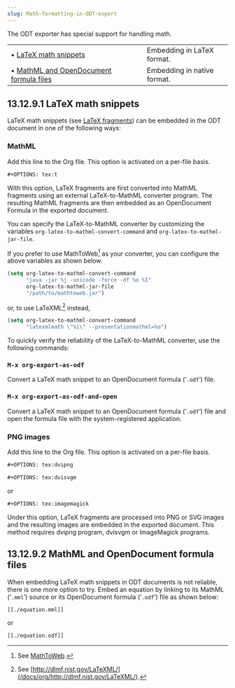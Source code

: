 ```yaml
---
slug: Math-formatting-in-ODT-export
---
```


The ODT exporter has special support for handling math.

|                                                                                            |    |                             |
| :----------------------------------------------------------------------------------------- | -- | :-------------------------- |
| • [LaTeX math snippets](/docs/org/LaTeX-math-snippets)                                     |    | Embedding in LaTeX format.  |
| • [MathML and OpenDocument formula files](/docs/org/MathML-and-OpenDocument-formula-files) |    | Embedding in native format. |
## 13.12.9.1 LaTeX math snippets

LaTeX math snippets (see [LaTeX fragments](/docs/org/LaTeX-fragments)) can be embedded in the ODT document in one of the following ways:

### MathML

Add this line to the Org file. This option is activated on a per-file basis.

```lisp
#+OPTIONS: tex:t
```

With this option, LaTeX fragments are first converted into MathML fragments using an external LaTeX-to-MathML converter program. The resulting MathML fragments are then embedded as an OpenDocument Formula in the exported document.

You can specify the LaTeX-to-MathML converter by customizing the variables `org-latex-to-mathml-convert-command` and `org-latex-to-mathml-jar-file`.

If you prefer to use MathToWeb[^1] as your converter, you can configure the above variables as shown below.

```lisp
(setq org-latex-to-mathml-convert-command
      "java -jar %j -unicode -force -df %o %I"
      org-latex-to-mathml-jar-file
      "/path/to/mathtoweb.jar")
```

or, to use LaTeX​ML[^2] instead,

```lisp
(setq org-latex-to-mathml-convert-command
      "latexmlmath \"%i\" --presentationmathml=%o")
```

To quickly verify the reliability of the LaTeX-to-MathML converter, use the following commands:

### `M-x org-export-as-odf`

Convert a LaTeX math snippet to an OpenDocument formula (‘`.odf`’) file.

### `M-x org-export-as-odf-and-open`

Convert a LaTeX math snippet to an OpenDocument formula (‘`.odf`’) file and open the formula file with the system-registered application.

### PNG images

Add this line to the Org file. This option is activated on a per-file basis.

```lisp
#+OPTIONS: tex:dvipng
```

```lisp
#+OPTIONS: tex:dvisvgm
```

or

```lisp
#+OPTIONS: tex:imagemagick
```

Under this option, LaTeX fragments are processed into PNG or SVG images and the resulting images are embedded in the exported document. This method requires dvipng program, dvisvgm or ImageMagick programs.

[^1]: See [MathToWeb](/docs/org/http://www.mathtoweb.com/cgi-bin/mathtoweb_home.pl).

[^2]: See [http://dlmf.nist.gov/LaTeXML/](/docs/org/http://dlmf.nist.gov/LaTeXML/).
## 13.12.9.2 MathML and OpenDocument formula files

When embedding LaTeX math snippets in ODT documents is not reliable, there is one more option to try. Embed an equation by linking to its MathML (‘`.mml`’) source or its OpenDocument formula (‘`.odf`’) file as shown below:

```lisp
[[./equation.mml]]
```

or

```lisp
[[./equation.odf]]
```
